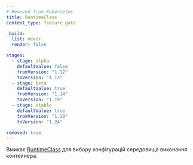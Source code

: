 ```yaml
---
# Removed from Kubernetes
title: RuntimeClass
content_type: feature_gate

_build:
  list: never
  render: false

stages:
  - stage: alpha
    defaultValue: false
    fromVersion: "1.12"
    toVersion: "1.13"
  - stage: beta
    defaultValue: true
    fromVersion: "1.14"
    toVersion: "1.19"
  - stage: stable
    defaultValue: true
    fromVersion: "1.20"
    toVersion: "1.24"

removed: true
---
```

Вмикає [RuntimeClass](/docs/concepts/containers/runtime-class/) для вибору конфігурацій середовища виконання контейнера.
